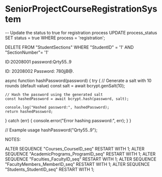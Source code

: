 # SeniorProjectCourseRegistrationSystem

-- Update the status to true for registration process
UPDATE process_status
SET status = true
WHERE process = 'registration';


DELETE FROM "StudentSections"
WHERE "StudentID" = '1'
  AND "SectionNumber"= '1'

  
ID:20208001
password:Qrty55..9

ID: 20208002
Password: 780jjB@.



async function hashPassword(password) {
  try {
    // Generate a salt with 10 rounds (default value)
    const salt = await bcrypt.genSalt(10);

    // Hash the password using the generated salt
    const hashedPassword = await bcrypt.hash(password, salt);

    console.log("Hashed password:", hashedPassword);
    return hashedPassword;
  } catch (err) {
    console.error("Error hashing password:", err);
  }
}

// Example usage
hashPassword("Qrty55..9");


NOTES:


ALTER SEQUENCE "Courses_CourseID_seq" RESTART WITH 1;
ALTER SEQUENCE "AcademicPrograms_ProgramID_seq" RESTART WITH 1;
ALTER SEQUENCE "Faculties_FacultyID_seq" RESTART WITH 1;
ALTER SEQUENCE "FacultyMembers_MemberID_seq" RESTART WITH 1;
ALTER SEQUENCE "Students_StudentID_seq" RESTART WITH 1;